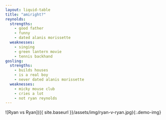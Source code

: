 ```yaml
---
layout: liquid-table
title: "amiright?"
reynolds:
  strengths:
    - good father
    - funny
    - dated alanis morissette
  weaknesses:
    - singing
    - green lantern movie
    - tennis backhand
gosling:
  strengths:
    - builds houses
    - is a real boy
    - never dated alanis morissette
  weaknesses:
    - micky mouse club
    - cries a lot
    - not ryan reynolds
---
```


![Ryan vs Ryan]({{ site.baseurl }}/assets/img/ryan-v-ryan.jpg){:.demo-img}

<style>
/* Page-local styles for the image; safe to keep here */
.demo-img {
  max-width: 640px;
  width: 100%;
  height: auto;
  display: block;
  margin: 1.25rem auto; /* centers the image */
  border-radius: 10px;
  box-shadow: 0 6px 20px rgba(0,0,0,.19), 0 4px 8px rgba(0,0,0,.20);
}
</style>

